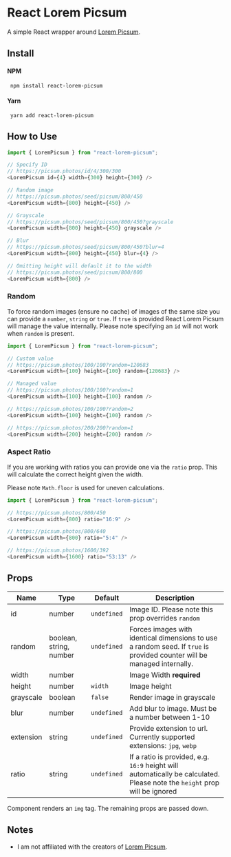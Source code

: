 # React Lorem Picsum

A simple React wrapper around [Lorem Picsum](https://picsum.photos/).

## Install

#### NPM

```
 npm install react-lorem-picsum
```

#### Yarn

```
 yarn add react-lorem-picsum
```

## How to Use

```js
import { LoremPicsum } from "react-lorem-picsum";

// Specify ID
// https://picsum.photos/id/4/300/300
<LoremPicsum id={4} width={300} height={300} />

// Random image
// https://picsum.photos/seed/picsum/800/450
<LoremPicsum width={800} height={450} />

// Grayscale
// https://picsum.photos/seed/picsum/800/450?grayscale
<LoremPicsum width={800} height={450} grayscale />

// Blur
// https://picsum.photos/seed/picsum/800/450?blur=4
<LoremPicsum width={800} height={450} blur={4} />

// Omitting height will default it to the width
// https://picsum.photos/seed/picsum/800/800
<LoremPicsum width={800} />
```

### Random

To force random images (ensure no cache) of images of the same size you can provide a `number`, `string` or `true`. If `true` is provided React Lorem Picsum will manage the value internally. Please note specifying an `id` will not work when `random` is present.

```js
import { LoremPicsum } from "react-lorem-picsum";

// Custom value
// https://picsum.photos/100/100?random=120683
<LoremPicsum width={100} height={100} random={120683} />

// Managed value
// https://picsum.photos/100/100?random=1
<LoremPicsum width={100} height={100} random />

// https://picsum.photos/100/100?random=2
<LoremPicsum width={100} height={100} random />

// https://picsum.photos/200/200?random=1
<LoremPicsum width={200} height={200} random />
```

### Aspect Ratio

If you are working with ratios you can provide one via the `ratio` prop. This will calculate the correct height given the width.

Please note `Math.floor` is used for uneven calculations.

```js
import { LoremPicsum } from "react-lorem-picsum";

// https://picsum.photos/800/450
<LoremPicsum width={800} ratio="16:9" />

// https://picsum.photos/800/640
<LoremPicsum width={800} ratio="5:4" />

// https://picsum.photos/1600/392
<LoremPicsum width={1600} ratio="53:13" />
```

## Props

| Name      | Type                    | Default     | Description                                                                                                                |
| --------- | ----------------------- | ----------- | -------------------------------------------------------------------------------------------------------------------------- |
| id        | number                  | `undefined` | Image ID. Please note this prop overrides `random`                                                                         |
| random    | boolean, string, number | `undefined` | Forces images with identical dimensions to use a random seed. If `true` is provided counter will be managed internally.    |
| width     | number                  |             | Image Width **required**                                                                                                   |
| height    | number                  | `width`     | Image height                                                                                                               |
| grayscale | boolean                 | `false`     | Render image in grayscale                                                                                                  |
| blur      | number                  | `undefined` | Add blur to image. Must be a number between 1-10                                                                           |
| extension | string                  | `undefined` | Provide extension to url. Currently supported extensions: `jpg`, `webp`                                                    |
| ratio     | string                  | `undefined` | If a ratio is provided, e.g. `16:9` height will automatically be calculated. Please note the `height` prop will be ignored |

Component renders an `img` tag. The remaining props are passed down.

## Notes

- I am not affiliated with the creators of [Lorem Picsum](https://picsum.photos/).
